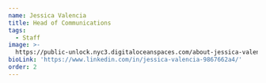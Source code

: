 ```yaml
---
name: Jessica Valencia
title: Head of Communications
tags:
  - Staff
image: >-
  https://public-unlock.nyc3.digitaloceanspaces.com/about-jessica-valencia-headshot.png
bioLink: 'https://www.linkedin.com/in/jessica-valencia-9867662a4/'
order: 2
---
```


